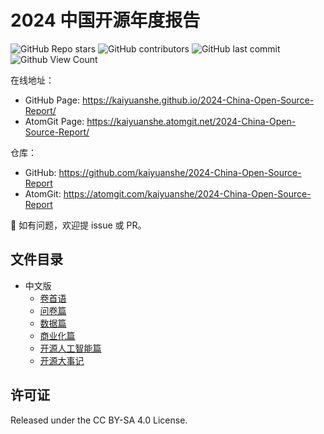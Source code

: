 # 2024 中国开源年度报告

![GitHub Repo stars](https://img.shields.io/github/stars/kaiyuanshe/2024-China-Open-Source-Report?style=for-the-badge)
![GitHub contributors](https://img.shields.io/github/contributors/kaiyuanshe/2024-China-Open-Source-Report?style=for-the-badge)
![GitHub last commit](https://img.shields.io/github/last-commit/kaiyuanshe/2024-China-Open-Source-Report?style=for-the-badge)
![Github View Count](https://img.shields.io/badge/dynamic/json?url=https://counterpro.vercel.app/api/count/id/2024-China-Open-Source-Report&query=%24.count&label=Page%20Views&style=for-the-badge)

在线地址：
- GitHub Page: https://kaiyuanshe.github.io/2024-China-Open-Source-Report/
- AtomGit Page: https://kaiyuanshe.atomgit.net/2024-China-Open-Source-Report/

仓库：
- GitHub: https://github.com/kaiyuanshe/2024-China-Open-Source-Report
- AtomGit: https://atomgit.com/kaiyuanshe/2024-China-Open-Source-Report

👏 如有问题，欢迎提 issue 或 PR。

## 文件目录

- 中文版
  - [卷首语](./preface.md)
  - [问卷篇](./questionnaire.md)
  - [数据篇](./data.md)
  - [商业化篇](./commercialization.md)
  - [开源人工智能篇](./ossAI.md)
  - [开源大事记](./open-source-milestones.md)
<!-- - English -->
  <!-- - [Preface](./en/preface.md)
  - [OSS Questionnaire](./en/questionnaire.md)
  - [OSS Data Analytics](./en/data.md)
  - [OSS Commercialization](./en/commercialization.md)
  - [OSS Chronicle](./en/open-source-milestones.md) -->

## 许可证

Released under the CC BY-SA 4.0 License.
